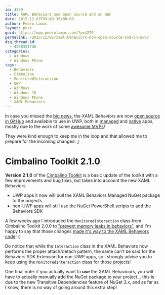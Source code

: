 ```yaml
---
id: 4279
title: XAML Behaviors now open source and on UWP
date: 2015-12-02T09:49:35+00:00
author: Pedro Lamas
layout: post
guid: https://www.pedrolamas.com/?p=4279
permalink: /2015/12/02/xaml-behaviors-now-open-source-and-on-uwp/
dsq_thread_id:
  - 4368351746
categories:
  - Windows
  - Windows Phone
tags:
  - Behaviors
  - Cimbalino
  - MonitoredInteraction
  - UWP
  - Windows
  - Windows 10
  - Windows Phone
  - XAML Behaviors
---
```

In case you missed the [big news](https://blogs.windows.com/buildingapps/2015/11/30/xaml-behaviors-open-source-and-on-uwp/), the XAML Behaviors are now [open source in GitHub](https://github.com/Microsoft/XamlBehaviors/) and available to use in UWP, both in [managed](https://www.nuget.org/packages/Microsoft.Xaml.Behaviors.Uwp.Managed/) and [native](https://www.nuget.org/packages/Microsoft.Xaml.Behaviors.Uwp.Native/) apps, mostly due to the work of some [awesome MVPs](https://github.com/Microsoft/XamlBehaviors/wiki/About-the-Team#our-team-of-mvp-leaders-includes)!

They were kind enough to keep me in the loop and that allowed me to prepare for the incoming changes! ;)

# Cimbalino Toolkit 2.1.0

**Version 2.1.0** of the [Cimbalino Toolkit](http://cimbalino.org/) is a basic update of the toolkit with a few improvements and bug fixes, but takes into account the new XAML Behaviors:

 - UWP apps it now will pull the XAML Behaviors Managed NuGet package to the projects
 - non-UWP apps will still use the NuGet PowerShell scripts to add the Behaviors SDK

A few weeks ago I introduced the `MonitoredInteraction` class from Cimbalino Toolkit 2.0.0 to ["prevent memory leaks in behaviors"](https://www.pedrolamas.com/2015/10/23/how-to-prevent-memory-leaks-in-behaviors/), and I'm happy to say that those changes [made it's way to the XAML Behaviors code](https://github.com/Microsoft/XamlBehaviors/commit/c23f4a4156318042eaf651faea8f2fafd9467d59)! :)

Do notice that while the `Interaction` class in the XAML Behaviors now performs the proper attach/detach pattern, the same can't be said for the Behaviors SDK Extension for non-UWP apps, so I strongly advise you to keep using the `MonitoredInteraction` class for those projects!

One final note: if you actually want to **use** the XAML Behaviours, you will have to actually manually add the NuGet package to your project... this is due to the new Transitive Dependencies feature of NuGet 3.x, and as far as I know, there is no way of going around this extra step!